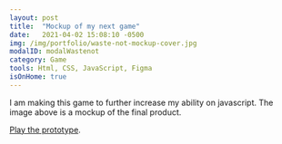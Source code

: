 ```yaml
---
layout: post
title:  "Mockup of my next game"
date:   2021-04-02 15:08:10 -0500
img: /img/portfolio/waste-not-mockup-cover.jpg
modalID: modalWastenot
category: Game
tools: Html, CSS, JavaScript, Figma
isOnHome: true
---
```

I am making this game to further increase my ability on javascript.
The image above is a mockup of the final product.

[Play the prototype][game-link].

[game-link]: https://imranmollajoy.github.io/wastenot/